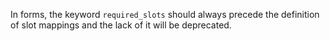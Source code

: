 In forms, the keyword `required_slots` should always precede the definition of slot mappings and the lack of it will be deprecated.